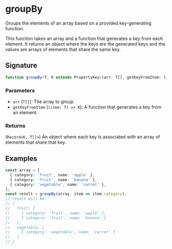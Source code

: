# groupBy

Groups the elements of an array based on a provided key-generating function.

This function takes an array and a function that generates a key from each element. It returns
an object where the keys are the generated keys and the values are arrays of elements that share
the same key.

## Signature

```typescript
function groupBy<T, K extends PropertyKey>(arr: T[], getKeyFromItem: (item: T) => K): Record<K, T[]>;
```

### Parameters

- `arr` (`T[]`): The array to group.
- `getKeyFromItem` (`(item: T) => K`): A function that generates a key from an element.

### Returns

(`Record<K, T[]>`) An object where each key is associated with an array of elements that
share that key.

## Examples

```typescript
const array = [
  { category: 'fruit', name: 'apple' },
  { category: 'fruit', name: 'banana' },
  { category: 'vegetable', name: 'carrot' },
];
const result = groupBy(array, item => item.category);
// result will be:
// {
//   fruit: [
//     { category: 'fruit', name: 'apple' },
//     { category: 'fruit', name: 'banana' }
//   ],
//   vegetable: [
//     { category: 'vegetable', name: 'carrot' }
//   ]
// }
```
